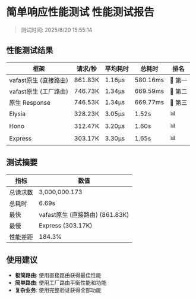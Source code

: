# 简单响应性能测试 性能测试报告

> 测试时间: 2025/8/20 15:55:14

## 性能测试结果

| 框架 | 请求/秒 | 平均耗时 | 总耗时 | 排名 |
|------|----------|----------|--------|------|
| vafast原生 (直接路由) | 861.83K | 1.16μs | 580.16ms | 🥇 第一 |
| vafast原生 (工厂路由) | 746.73K | 1.34μs | 669.59ms | 🥈 第二 |
| 原生 Response | 746.53K | 1.34μs | 669.77ms | 🥉 第三 |
| Elysia | 328.23K | 3.05μs | 1.52s | 📊 |
| Hono | 312.47K | 3.20μs | 1.60s | 📊 |
| Express | 303.17K | 3.30μs | 1.65s | 📊 |

## 测试摘要

| 指标 | 数值 |
|------|------|
| 总请求数 | 3,000,000.173 |
| 总耗时 | 6.69s |
| 最快 | vafast原生 (直接路由) (861.83K) |
| 最慢 | Express (303.17K) |
| 性能差距 | 184.3% |

## 使用建议

- **极简路由**: 使用直接路由获得最佳性能
- **简单路由**: 使用工厂路由平衡性能和功能
- **复杂业务**: 使用完整验证获得全部功能

